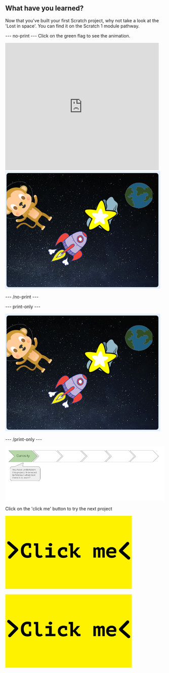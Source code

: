 ## What have you learned?

Now that you've built your first Scratch project, why not take a look at the 'Lost in space'. You can find it on the Scratch 1 module pathway.

--- no-print ---
Click on the green flag to see the animation.

<div class="scratch-preview">
  <iframe allowtransparency="true" width="485" height="402" src="https://scratch.mit.edu/projects/embed/276873231/?autostart=false" frameborder="0" scrolling="no"></iframe>
  <img src="images/space-final.png">
</div>

--- /no-print ---

--- print-only ---

![Complete project](images/space-final.png)

--- /print-only ---

![Progress bar](images/s1-1.png)

Click on the 'click me' button to try the next project

![Click me button](images/Clickme.png)

<a href="https://codeclub.org/en/scratch1">
<img src="images/Clickme.png">

